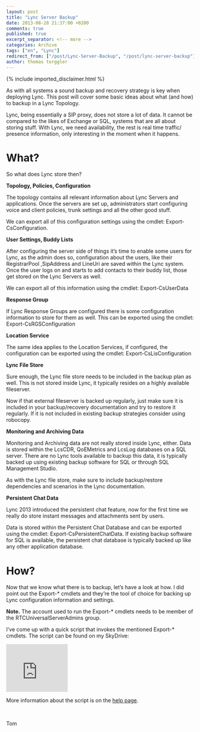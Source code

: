 ```yaml
---
layout: post
title: "Lync Server Backup"
date: 2013-08-28 21:37:00 +0200
comments: true
published: true
excerpt_separator: <!-- more -->
categories: Archive
tags: ["en", "Lync"]
redirect_from: ["/post/Lync-Server-Backup", "/post/lync-server-backup"]
author: thomas torggler
---
```

<!-- more -->
{% include imported_disclaimer.html %}
<p>As with all systems a sound backup and recovery strategy is key when deploying Lync. This post will cover some basic ideas about what (and how) to backup in a Lync Topology. </p>  <p>Lync, being essentially a SIP proxy, does not store a lot of data. It cannot be compared to the likes of Exchange or SQL, systems that are all about storing stuff. With Lync, we need availability, the rest is real time traffic/ presence information, only interesting in the moment when it happens.</p>  <h1>What?</h1>  <p>So what does Lync store then?</p>  <p><strong>Topology, Policies, Configuration</strong> </p>  <p>The topology contains all relevant information about Lync Servers and applications. Once the servers are set up, administrators start configuring voice and client policies, trunk settings and all the other good stuff.</p>  <p>We can export all of this configuration settings using the cmdlet: Export-CsConfiguration.</p>  <p><strong>User Settings, Buddy Lists </strong></p>  <p>After configuring the server side of things it’s time to enable some users for Lync, as the admin does so, configuration about the users, like their RegistrarPool ,SipAddress and LineUri are saved within the Lync system. Once the user logs on and starts to add contacts to their buddy list, those get stored on the Lync Servers as well.</p>  <p>We can export all of this information using the cmdlet: Export-CsUserData</p>  <p><strong>Response Group</strong></p>  <p>If Lync Response Groups are configured there is some configuration information to store for them as well. This can be exported using the cmdlet: Export-CsRGSConfiguration</p>  <p><strong>Location Service</strong></p>  <p>The same idea applies to the Location Services, if configured, the configuration can be exported using the cmdlet: Export-CsLisConfiguration</p>  <p><strong>Lync File Store</strong></p>  <p>Sure enough, the Lync file store needs to be included in the backup plan as well. This is not stored inside Lync, it typically resides on a highly available fileserver.</p>  <p>Now if that external fileserver is backed up regularly, just make sure it is included in your backup/recovery documentation and try to restore it regularly. If it is not included in existing backup strategies consider using robocopy.</p>  <p><strong>Monitoring and Archiving Data</strong></p>  <p>Monitoring and Archiving data are not really stored inside Lync, either. Data is stored within the LcsCDR, QoEMetrics and LcsLog databases on a SQL server. There are no Lync tools available to backup this data, it is typically backed up using existing backup software for SQL or through SQL Management Studio.</p>  <p>As with the Lync file store, make sure to include backup/restore dependencies and scenarios in the Lync documentation.</p>  <p><strong>Persistent Chat Data</strong></p>  <p>Lync 2013 introduced the persistent chat feature, now for the first time we really do store instant messages and attachments sent by users.</p>  <p>Data is stored within the Persistent Chat Database and can be exported using the cmdlet: Export-CsPersistentChatData. If existing backup software for SQL is available, the persistent chat database is typically backed up like any other application database.</p>  <h1>How?</h1>  <p>Now that we know what there is to backup, let’s have a look at how. I did point out the Export-* cmdlets and they’re the tool of choice for backing up Lync configuration information and settings.</p>  <p><strong>Note.</strong> The account used to run the Export-* cmdlets needs to be member of the RTCUniversalServerAdmins group.</p>  <p>I’ve come up with a quick script that invokes the mentioned Export-* cmdlets. The script can be found on my SkyDrive:</p>  <p><iframe height="128" src="https://skydrive.live.com/embed?cid=9BFCE0941114C6E8&amp;resid=9BFCE0941114C6E8%2113252&amp;authkey=ACsbIC9ezwzD9-w" frameborder="0" width="165" scrolling="no"></iframe></p>  <p>More information about the script is on the <a href="/page/PS-Start-LyncBackupps1.aspx" target="_blank">help page</a>.</p>  <p>&#160;</p>  <p>Tom </p>
